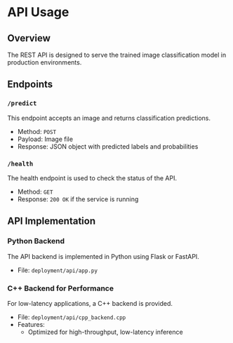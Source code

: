 # API Usage

## Overview

The REST API is designed to serve the trained image classification model in production environments.

## Endpoints

### `/predict`

This endpoint accepts an image and returns classification predictions.

- Method: `POST`
- Payload: Image file
- Response: JSON object with predicted labels and probabilities

### `/health`

The health endpoint is used to check the status of the API.

- Method: `GET`
- Response: `200 OK` if the service is running

## API Implementation

### Python Backend

The API backend is implemented in Python using Flask or FastAPI.

- File: `deployment/api/app.py`

### C++ Backend for Performance

For low-latency applications, a C++ backend is provided.

- File: `deployment/api/cpp_backend.cpp`
- Features:
  - Optimized for high-throughput, low-latency inference
